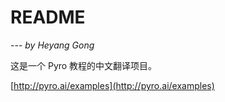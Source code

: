 # README

--- *by Heyang Gong*

这是一个 Pyro 教程的中文翻译项目。


[http://pyro.ai/examples](http://pyro.ai/examples)
